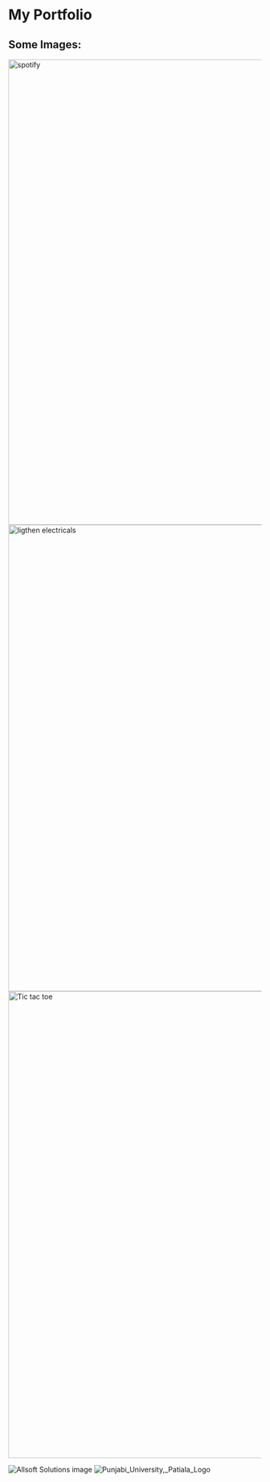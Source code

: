 # My Portfolio

## Some Images:

<img width="926" alt="spotify " src="https://github.com/amit0-01/Myportfolio/assets/145347884/be5f8c6e-c661-4b3f-aeb9-801c6be1e49e">

<img width="928" alt="ligthen electricals" src="https://github.com/amit0-01/Myportfolio/assets/145347884/a6b7935f-bac5-44ef-9290-a2247013b7a6">

<img width="929" alt="Tic tac toe" src="https://github.com/amit0-01/Myportfolio/assets/145347884/544d9bd5-3b9d-4ec3-b633-06c29c9c7592">

![Allsoft Solutions image](https://github.com/amit0-01/Myportfolio/assets/145347884/c488c2ab-d4d5-4e6e-b7c5-1f6ab042a3cb)
![Punjabi_University,_Patiala_Logo](https://github.com/amit0-01/Myportfolio/assets/145347884/c04a3b2d-15b5-4f07-b7c6-3adf0bd8fb1f)




